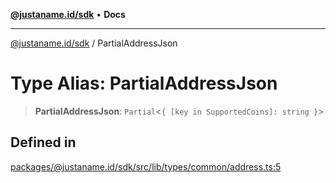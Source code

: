 [**@justaname.id/sdk**](../README.md) • **Docs**

***

[@justaname.id/sdk](../globals.md) / PartialAddressJson

# Type Alias: PartialAddressJson

> **PartialAddressJson**: `Partial`\<`{ [key in SupportedCoins]: string }`\>

## Defined in

[packages/@justaname.id/sdk/src/lib/types/common/address.ts:5](https://github.com/JustaName-id/JustaName-sdk/blob/7430def13fc61cd3fc8b89d25e0869ee390cc2d0/packages/@justaname.id/sdk/src/lib/types/common/address.ts#L5)

